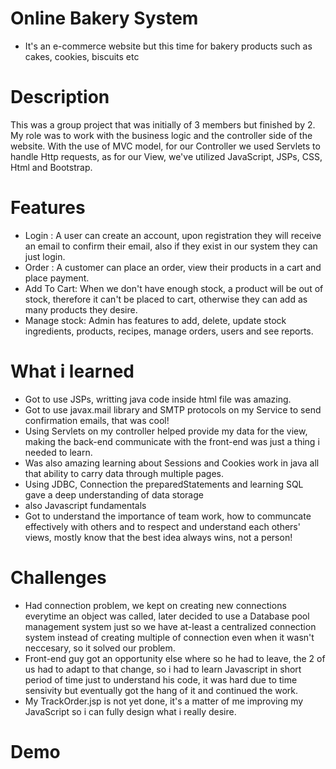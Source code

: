 # Online Bakery System

- It's an e-commerce website but this time for bakery products such as cakes, cookies, biscuits etc

# Description

This was a group project that was initially of 3 members but finished by 2. My role was to work with the business logic and the controller side of the website. With the use of MVC model, for our Controller we used Servlets to handle Http requests, as for our View, we've utilized JavaScript, JSPs, CSS, Html and Bootstrap.

# Features 

- Login : A user can create an account, upon registration they will receive an email to confirm their email, also if they exist in our system they can just login.
- Order : A customer can place an order, view their products in a cart and place payment.
- Add To Cart: When we don't have enough stock, a product will be out of stock, therefore it can't be placed to cart, otherwise they can add as many products they desire.
- Manage stock: Admin has features to add, delete, update stock ingredients, products, recipes, manage orders, users and see reports.

# What i learned

- Got to use JSPs,  writting java code inside html file was amazing.
- Got to use javax.mail library and SMTP protocols on my Service to send confirmation emails, that was cool!
- Using Servlets on my controller helped provide my data for the view, making the back-end communicate with the front-end was just a thing i needed to learn.
- Was also amazing learning about Sessions and Cookies work in java all that ability to carry data through multiple pages.
- Using JDBC, Connection the preparedStatements and learning SQL gave a deep understanding of data storage
- also Javascript fundamentals
- Got to understand the importance of team work, how to communcate effectively with others and to respect and understand each others' views, mostly know that 
the best idea always wins, not a person!


# Challenges

- Had connection problem, we kept on creating new connections everytime an object was called, later decided to use a Database pool management system just so we have at-least a centralized connection system instead of creating multiple of connection even when it wasn't neccesary, so it solved our problem.
- Front-end guy got an opportunity else where so he had to leave, the 2 of us had to adapt to that change, so i had to learn Javascript in short period of time just to understand his code, it was hard due to time sensivity but eventually got the hang of it and continued the work.
- My TrackOrder.jsp is not yet done, it's a matter of me improving my JavaScript so i can fully design what i really desire.

# Demo

 

